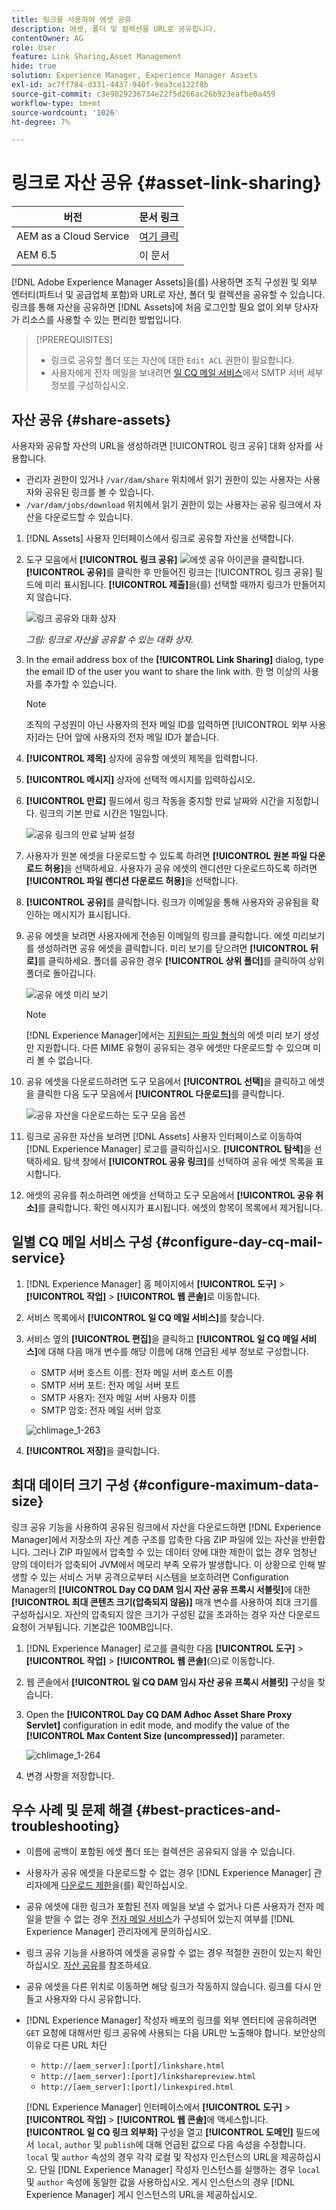 ```yaml
---
title: 링크를 사용하여 에셋 공유
description: 에셋, 폴더 및 컬렉션을 URL로 공유합니다.
contentOwner: AG
role: User
feature: Link Sharing,Asset Management
hide: true
solution: Experience Manager, Experience Manager Assets
exl-id: ac7ff784-d331-4437-940f-9ea3ce122f8b
source-git-commit: c3e9029236734e22f5d266ac26b923eafbe0a459
workflow-type: tm+mt
source-wordcount: '1026'
ht-degree: 7%

---
```


# 링크로 자산 공유 {#asset-link-sharing}

| 버전 | 문서 링크 |
| -------- | ---------------------------- |
| AEM as a Cloud Service | [여기 클릭](https://experienceleague.adobe.com/docs/experience-manager-cloud-service/content/assets/manage/share-assets.html?lang=ko) |
| AEM 6.5 | 이 문서 |

[!DNL Adobe Experience Manager Assets]을(를) 사용하면 조직 구성원 및 외부 엔터티(파트너 및 공급업체 포함)와 URL로 자산, 폴더 및 컬렉션을 공유할 수 있습니다. 링크를 통해 자산을 공유하면 [!DNL Assets]에 처음 로그인할 필요 없이 외부 당사자가 리소스를 사용할 수 있는 편리한 방법입니다.

>[!PREREQUISITES]
>
>* 링크로 공유할 폴더 또는 자산에 대한 `Edit ACL` 권한이 필요합니다.
>* 사용자에게 전자 메일을 보내려면 [일 CQ 메일 서비스](#configmailservice)에서 SMTP 서버 세부 정보를 구성하십시오.

## 자산 공유 {#share-assets}

사용자와 공유할 자산의 URL을 생성하려면 [!UICONTROL 링크 공유] 대화 상자를 사용합니다.

* 관리자 권한이 있거나 `/var/dam/share` 위치에서 읽기 권한이 있는 사용자는 사용자와 공유된 링크를 볼 수 있습니다.
* `/var/dam/jobs/download` 위치에서 읽기 권한이 있는 사용자는 공유 링크에서 자산을 다운로드할 수 있습니다.

1. [!DNL Assets] 사용자 인터페이스에서 링크로 공유할 자산을 선택합니다.

1. 도구 모음에서 **[!UICONTROL 링크 공유]** ![에셋 공유 아이콘](assets/do-not-localize/assets_share.png)을 클릭합니다. **[!UICONTROL 공유]**&#x200B;를 클릭한 후 만들어진 링크는 [!UICONTROL 링크 공유] 필드에 미리 표시됩니다. **[!UICONTROL 제출]**&#x200B;을(를) 선택할 때까지 링크가 만들어지지 않습니다.

   ![링크 공유와 대화 상자](assets/share-assets-as-link.png)

   *그림: 링크로 자산을 공유할 수 있는 대화 상자.*

1. In the email address box of the **[!UICONTROL Link Sharing]** dialog, type the email ID of the user you want to share the link with. 한 명 이상의 사용자를 추가할 수 있습니다.

   >[!NOTE]
   >
   >조직의 구성원이 아닌 사용자의 전자 메일 ID를 입력하면 [!UICONTROL 외부 사용자]라는 단어 앞에 사용자의 전자 메일 ID가 붙습니다.

1. **[!UICONTROL 제목]** 상자에 공유할 에셋의 제목을 입력합니다.

1. **[!UICONTROL 메시지]** 상자에 선택적 메시지를 입력하십시오.

1. **[!UICONTROL 만료]** 필드에서 링크 작동을 중지할 만료 날짜와 시간을 지정합니다. 링크의 기본 만료 시간은 1일입니다.

   ![공유 링크의 만료 날짜 설정](assets/Set-shared-link-expiration.png)

1. 사용자가 원본 에셋을 다운로드할 수 있도록 하려면 **[!UICONTROL 원본 파일 다운로드 허용]**&#x200B;을 선택하세요. 사용자가 공유 에셋의 렌디션만 다운로드하도록 하려면 **[!UICONTROL 파일 렌디션 다운로드 허용]**&#x200B;을 선택합니다.

1. **[!UICONTROL 공유]**&#x200B;를 클릭합니다. 링크가 이메일을 통해 사용자와 공유됨을 확인하는 메시지가 표시됩니다.

1. 공유 에셋을 보려면 사용자에게 전송된 이메일의 링크를 클릭합니다. 에셋 미리보기를 생성하려면 공유 에셋을 클릭합니다. 미리 보기를 닫으려면 **[!UICONTROL 뒤로]**&#x200B;를 클릭하세요. 폴더를 공유한 경우 **[!UICONTROL 상위 폴더]**&#x200B;를 클릭하여 상위 폴더로 돌아갑니다.

   ![공유 에셋 미리 보기](assets/chlimage_1-546.png)

   >[!NOTE]
   >
   >[!DNL Experience Manager]에서는 [지원되는 파일 형식](/help/assets/assets-formats.md)의 에셋 미리 보기 생성만 지원합니다. 다른 MIME 유형이 공유되는 경우 에셋만 다운로드할 수 있으며 미리 볼 수 없습니다.

1. 공유 에셋을 다운로드하려면 도구 모음에서 **[!UICONTROL 선택]**&#x200B;을 클릭하고 에셋을 클릭한 다음 도구 모음에서 **[!UICONTROL 다운로드]**&#x200B;를 클릭합니다.

   ![공유 자산을 다운로드하는 도구 모음 옵션](assets/chlimage_1-547.png)

1. 링크로 공유한 자산을 보려면 [!DNL Assets] 사용자 인터페이스로 이동하여 [!DNL Experience Manager] 로고를 클릭하십시오. **[!UICONTROL 탐색]**&#x200B;을 선택하세요. 탐색 창에서 **[!UICONTROL 공유 링크]**&#x200B;를 선택하여 공유 에셋 목록을 표시합니다.

1. 에셋의 공유를 취소하려면 에셋을 선택하고 도구 모음에서 **[!UICONTROL 공유 취소]**&#x200B;를 클릭합니다. 확인 메시지가 표시됩니다. 에셋의 항목이 목록에서 제거됩니다.

## 일별 CQ 메일 서비스 구성 {#configure-day-cq-mail-service}

1. [!DNL Experience Manager] 홈 페이지에서 **[!UICONTROL 도구]** > **[!UICONTROL 작업]** > **[!UICONTROL 웹 콘솔]**&#x200B;로 이동합니다.
1. 서비스 목록에서 **[!UICONTROL 일 CQ 메일 서비스]**&#x200B;를 찾습니다.
1. 서비스 옆의 **[!UICONTROL 편집]**&#x200B;을 클릭하고 **[!UICONTROL 일 CQ 메일 서비스]**&#x200B;에 대해 다음 매개 변수를 해당 이름에 대해 언급된 세부 정보로 구성합니다.

   * SMTP 서버 호스트 이름: 전자 메일 서버 호스트 이름
   * SMTP 서버 포트: 전자 메일 서버 포트
   * SMTP 사용자: 전자 메일 서버 사용자 이름
   * SMTP 암호: 전자 메일 서버 암호

   ![chlimage_1-263](assets/chlimage_1-548.png)

1. **[!UICONTROL 저장]**&#x200B;을 클릭합니다.

## 최대 데이터 크기 구성 {#configure-maximum-data-size}

링크 공유 기능을 사용하여 공유된 링크에서 자산을 다운로드하면 [!DNL Experience Manager]에서 저장소의 자산 계층 구조를 압축한 다음 ZIP 파일에 있는 자산을 반환합니다. 그러나 ZIP 파일에서 압축할 수 있는 데이터 양에 대한 제한이 없는 경우 엄청난 양의 데이터가 압축되어 JVM에서 메모리 부족 오류가 발생합니다. 이 상황으로 인해 발생할 수 있는 서비스 거부 공격으로부터 시스템을 보호하려면 Configuration Manager의 **[!UICONTROL Day CQ DAM 임시 자산 공유 프록시 서블릿]**&#x200B;에 대한 **[!UICONTROL 최대 콘텐츠 크기(압축되지 않음)]** 매개 변수를 사용하여 최대 크기를 구성하십시오. 자산의 압축되지 않은 크기가 구성된 값을 초과하는 경우 자산 다운로드 요청이 거부됩니다. 기본값은 100MB입니다.

1. [!DNL Experience Manager] 로고를 클릭한 다음 **[!UICONTROL 도구]** > **[!UICONTROL 작업]** > **[!UICONTROL 웹 콘솔]**(으)로 이동합니다.
1. 웹 콘솔에서 **[!UICONTROL 일 CQ DAM 임시 자산 공유 프록시 서블릿]** 구성을 찾습니다.
1. Open the **[!UICONTROL Day CQ DAM Adhoc Asset Share Proxy Servlet]** configuration in edit mode, and modify the value of the **[!UICONTROL Max Content Size (uncompressed)]** parameter.

   ![chlimage_1-264](assets/chlimage_1-549.png)

1. 변경 사항을 저장합니다.

## 우수 사례 및 문제 해결 {#best-practices-and-troubleshooting}

* 이름에 공백이 포함된 에셋 폴더 또는 컬렉션은 공유되지 않을 수 있습니다.
* 사용자가 공유 에셋을 다운로드할 수 없는 경우 [!DNL Experience Manager] 관리자에게 [다운로드 제한](#configure-maximum-data-size)을(를) 확인하십시오.
* 공유 에셋에 대한 링크가 포함된 전자 메일을 보낼 수 없거나 다른 사용자가 전자 메일을 받을 수 없는 경우 [전자 메일 서비스](#configure-day-cq-mail-service)가 구성되어 있는지 여부를 [!DNL Experience Manager] 관리자에게 문의하십시오.
* 링크 공유 기능을 사용하여 에셋을 공유할 수 없는 경우 적절한 권한이 있는지 확인하십시오. [자산 공유](#share-assets)를 참조하세요.
* 공유 에셋을 다른 위치로 이동하면 해당 링크가 작동하지 않습니다. 링크를 다시 만들고 사용자와 다시 공유합니다.

* [!DNL Experience Manager] 작성자 배포의 링크를 외부 엔터티에 공유하려면 `GET` 요청에 대해서만 링크 공유에 사용되는 다음 URL만 노출해야 합니다. 보안상의 이유로 다른 URL 차단

   * `http://[aem_server]:[port]/linkshare.html`
   * `http://[aem_server]:[port]/linksharepreview.html`
   * `http://[aem_server]:[port]/linkexpired.html`

  [!DNL Experience Manager] 인터페이스에서 **[!UICONTROL 도구]** > **[!UICONTROL 작업]** > **[!UICONTROL 웹 콘솔]**&#x200B;에 액세스합니다. **[!UICONTROL 일 CQ 링크 외부화]** 구성을 열고 **[!UICONTROL 도메인]** 필드에서 `local`, `author` 및 `publish`에 대해 언급된 값으로 다음 속성을 수정합니다. `local` 및 `author` 속성의 경우 각각 로컬 및 작성자 인스턴스의 URL을 제공하십시오. 단일 [!DNL Experience Manager] 작성자 인스턴스를 실행하는 경우 `local` 및 `author` 속성에 동일한 값을 사용하십시오. 게시 인스턴스의 경우 [!DNL Experience Manager] 게시 인스턴스의 URL을 제공하십시오.
